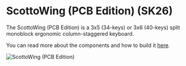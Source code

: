 # ScottoWing (PCB Edition) (SK26)

The ScottoWing (PCB Edition) is a 3x5 (34-keys) or 3x6 (40-keys) split monoblock ergonomic column-staggered keyboard.

You can read more about the components and how to build it [here](https://scottokeebs.com/blogs/keyboards/scottowing-pcb-keyboard).

![ScottoWing (PCB Edition)](https://github.com/joe-scotto/scottokeebs/assets/8194147/b8789f9d-010c-4c1e-a536-ae3c7541940b)
